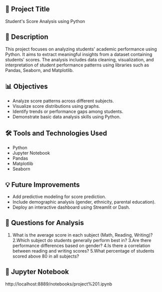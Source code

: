 ## 📌 Project Title
  Student's Score Analysis using Python

## 🧾 Description
  This project focuses on analyzing students' academic performance using Python. It aims to extract meaningful insights from a dataset containing students' scores. The analysis includes data cleaning, visualization, and interpretation of student performance patterns using libraries such as Pandas, Seaborn, and Matplotlib.

## 📊 Objectives
   - Analyze score patterns across different subjects.
   - Visualize score distributions using graphs.
   - Identify trends or performance gaps among students.
   - Demonstrate basic data analysis skills using Python.

## 🛠️ Tools and Technologies Used
   - Python
   - Jupyter Notebook
   - Pandas
   - Matplotlib
   - Seaborn

## 💡 Future Improvements
  - Add predictive modeling for score prediction.
  - Include demographic analysis (gender, ethnicity, parental education).
  - Deploy an interactive dashboard using Streamlit or Dash.

## 📌 Questions for Analysis
   1. What is the average score in each subject (Math, Reading, Writing)?
   2.Which subject do students generally perform best in?
   3.Are there performance differences based on gender?
   4.Is there a correlation between reading and writing scores?
   5.What percentage of students scored above 80 in all subjects?

## 📓 Jupyter Notebook
  http://localhost:8889/notebooks/project%201.ipynb
